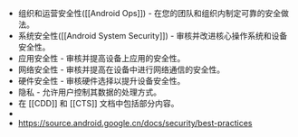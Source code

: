 - 组织和运营安全性([[Android Ops]]) - 在您的团队和组织内制定可靠的安全做法。
- 系统安全性([[Android System Security]]) - 审核并改进核心操作系统和设备安全性。
- 应用安全性 - 审核并提高设备上应用的安全性。
- 网络安全性 - 审核并提高在设备中进行网络通信的安全性。
- 硬件安全性 - 审核硬件选择以提升设备安全性。
- 隐私 - 允许用户控制其数据的处理方式。
- 在 [[CDD]] 和 [[CTS]] 文档中包括部分内容。
-
- https://source.android.google.cn/docs/security/best-practices